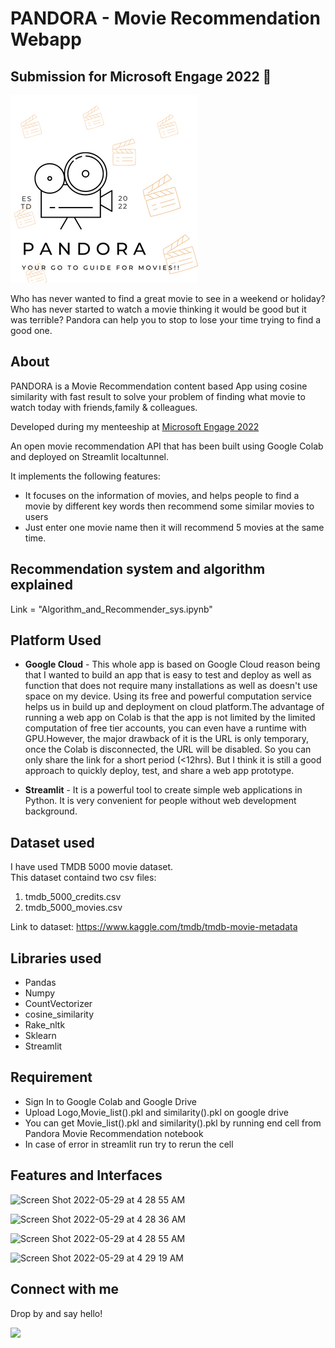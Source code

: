 # PANDORA - Movie Recommendation Webapp
## Submission for Microsoft Engage 2022 🌟
<img src="Logo.png" alt="drawing" width="300"/>

Who has never wanted to find a great movie to see in a weekend or holiday? Who has never started to watch a movie thinking it would be good but it was terrible? Pandora can help you to stop to lose your time trying to find a good one.

## About

PANDORA is a Movie Recommendation content based App using cosine similarity with fast result to solve your problem of finding what movie to watch today with friends,family & colleagues.

Developed during my menteeship at [Microsoft Engage 2022](https://acehacker.com/microsoft/engage2022/)

An open movie recommendation API that has been built using Google Colab and deployed on Streamlit localtunnel.

It implements the following features:

* It focuses on the information of movies, and helps people to find a movie by different key words then recommend some similar movies to users
* Just enter one movie name then it will recommend 5 movies at the same time.

## Recommendation system and algorithm explained

Link = "Algorithm_and_Recommender_sys.ipynb"

## Platform Used

* **Google Cloud** - This whole app is based on Google Cloud reason being that I wanted to build an app  that is easy to test and deploy as well as function that does not require many installations as well as doesn't use space on my device. Using its free and powerful computation service helps us in build up and deployment on cloud platform.The advantage of running a web app on Colab is that the app is not limited by the limited computation of free tier accounts, you can even have a runtime with GPU.However, the major drawback of it is the URL is only temporary, once the Colab is disconnected, the URL will be disabled. So you can   only share the link for a short period (<12hrs). But I think it is still a good approach to quickly deploy, test, and share a web app prototype.


* **Streamlit** - It is a powerful tool to create simple web applications in Python. It is very convenient for people without web development background.

## Dataset used
I have used TMDB 5000 movie dataset.              
This dataset containd two csv files:
  1. tmdb_5000_credits.csv
  2. tmdb_5000_movies.csv

Link to dataset: https://www.kaggle.com/tmdb/tmdb-movie-metadata

## Libraries used
* Pandas
* Numpy
* CountVectorizer
* cosine_similarity
* Rake_nltk
* Sklearn
* Streamlit

## Requirement
* Sign In to Google Colab and Google Drive
* Upload Logo,Movie_list().pkl and similarity().pkl on google drive 
* You can get Movie_list().pkl and similarity().pkl by running end cell from Pandora Movie Recommendation notebook
* In case of error in streamlit run try to rerun the cell

## Features and Interfaces

![Screen Shot 2022-05-29 at 4 28 55 AM](https://user-images.githubusercontent.com/72788936/170849426-fc5e285f-ae48-44b6-b611-018a9183532e.png)

![Screen Shot 2022-05-29 at 4 28 36 AM](https://user-images.githubusercontent.com/72788936/170849424-13aead78-65d6-44c4-97f7-2216e8a99f5d.png)

![Screen Shot 2022-05-29 at 4 28 55 AM](https://user-images.githubusercontent.com/72788936/170849496-2c7fea94-d35f-491a-89ae-55ff7525885f.png)

![Screen Shot 2022-05-29 at 4 29 19 AM](https://user-images.githubusercontent.com/72788936/170849414-203cc022-3e60-4dbe-8c71-e46b8deb6614.png)

## Connect with me
Drop by and say hello!

[<img height="30" src="https://img.shields.io/badge/linkedin-0077B5.svg?&style=for-the-badge&logo=linkedin&logoColor=white" />][LinkedIn]

[linkedIn]: https://www.linkedin.com/in/preeti-pal-1109






